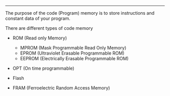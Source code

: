 
---

The purpose of the code (Program) memory is to store instructions and constant data of your program.

There are different types of code memory
- ROM (Read only Memory)
    - MPROM (Mask Programmable Read Only Memory)
    - EPROM (Ultraviolet Erasable Programmable ROM)
    - EEPROM (Electrically Erasable Programmable ROM)

- OPT (On time programmable)
- Flash
- FRAM (Ferroelectric Random Access Memory)


